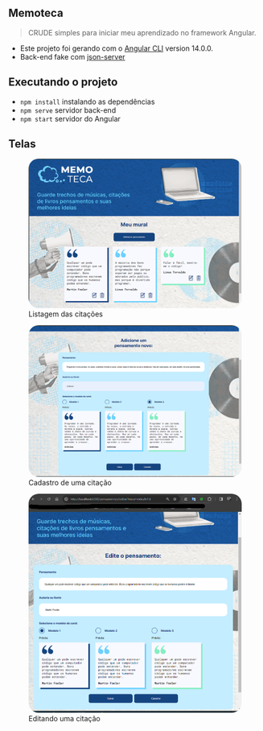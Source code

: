 ## Memoteca
> CRUDE simples para iniciar meu aprendizado no framework Angular.

- Este projeto foi gerando com o [Angular CLI](https://github.com/angular/angular-cli) version 14.0.0.
- Back-end fake com [json-server](https://github.com/typicode/json-server)

## Executando o projeto

- `npm install` instalando as dependências
- `npm serve` servidor back-end
- `npm start` servidor do Angular

## Telas
<figure>
  <img style="border-radius:20px;" src="./.github/01_listar.png" alt="Tela de listagem" />
  <figcaption>Listagem das citações</figcaption>
</figure>
<figure>
  <img style="border-radius:20px;" src="./.github/02_cadastrar.png" alt="Cadastro de uma citação" />
  <figcaption>Cadastro de uma citação</figcaption>
</figure>
<figure>
  <img style="border-radius:20px;" src="./.github/03_editar.png" alt="Editando uma citação" />
  <figcaption>Editando uma citação</figcaption>
</figure>